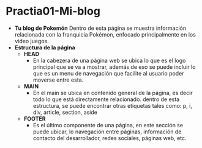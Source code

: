 # Practia01-Mi-blog
- **Tu blog de Pokemón**
     Dentro de esta página se muestra información relacionada con la franquicia Pokémon, enfocado principalmente en los            video    juegos.
 - **Estructura de la página** 
    - **HEAD**
        * En la cabezera de una página web se ubica lo que es el logo principal que se va a mostrar, además de eso se puede             incluir lo que es un menu de navegación que facilite al usuario poder moverse entre esta.
    - **MAIN**
        * En el main se ubica en contenido general de la página, es decir todo lo que está directamente relacionado.
          dentro de esta estructura, se puede encontrar otras etiquetas tales como: p, i, div, article, section,                        aside 
    - **FOOTER**
        * Es el último componente de una página, en este sección se puede ubicar, lo navegación entre páginas, información de           contacto del desarrollador, redes sociales, páginas web, etc.
        
  

